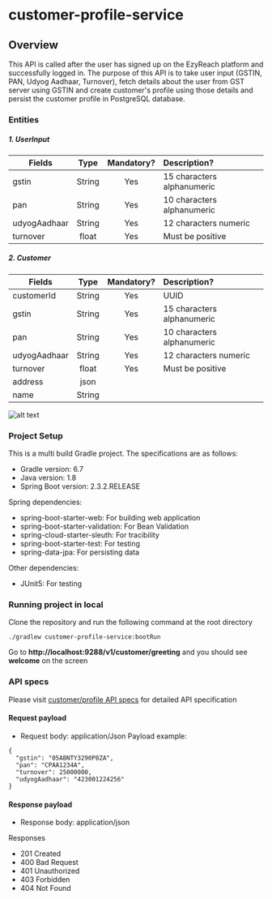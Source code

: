 # customer-profile-service

## Overview
This API is called after the user has signed up on the EzyReach platform and successfully logged in. The purpose of this API is to take user input (GSTIN, PAN, Udyog Aadhaar, Turnover), fetch details about the user from GST server using GSTIN and create customer's profile using those details and persist the customer profile in PostgreSQL database.


### Entities

##### 1. UserInput
|Fields      |Type  |Mandatory?|Description?|
|------------|:----:|:--------:|:-----------|
|gstin       |String|Yes       |15 characters alphanumeric|
|pan         |String|Yes       |10 characters alphanumeric|
|udyogAadhaar|String|Yes       |12 characters numeric|
|turnover    |float |Yes       |Must be positive|

##### 2. Customer
|Fields      |Type  |Mandatory?|Description?|
|------------|:----:|:--------:|:-----------|
|customerId  |String|Yes       |UUID|
|gstin       |String|Yes       |15 characters alphanumeric|
|pan         |String|Yes       |10 characters alphanumeric|
|udyogAadhaar|String|Yes       |12 characters numeric|
|turnover    |float |Yes       |Must be positive|
|address     |json  ||         |
|name        |String||         ||

![alt text](https://github.com/EzReach/customer-profile-service/blob/main/Diagrams/ER-customer-profile.PNG "Entities for customer/profile")


### Project Setup
This is a multi build Gradle project. The specifications are as follows:
* Gradle version: 6.7
* Java version: 1.8
* Spring Boot version: 2.3.2.RELEASE

Spring dependencies:
* spring-boot-starter-web: For building web application
* spring-boot-starter-validation: For Bean Validation
* spring-cloud-starter-sleuth: For tracibility
* spring-boot-starter-test: For testing
* spring-data-jpa: For persisting data

Other dependencies:
* JUnit5: For testing


### Running project in local
Clone the repository and run the following command at the root directory
```
./gradlew customer-profile-service:bootRun
```

Go to **http://localhost:9288/v1/customer/greeting** and you should see **welcome** on the screen



### API specs
Please visit [customer/profile API specs](https://github.com/EzReach/customer-profile-service/blob/main/customer-profile-api.yaml) for detailed API specification

#### Request payload
* Request body: application/Json
Payload example:

```
{
  "gstin": "05ABNTY3290P8ZA",
  "pan": "CPAA1234A",
  "turnover": 25000000,
  "udyogAadhaar": "423001224256"
}
```


#### Response payload
* Response body: application/json

Responses
* 201 Created
* 400 Bad Request
* 401 Unauthorized
* 403 Forbidden
* 404 Not Found
